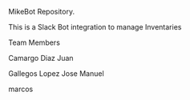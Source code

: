 MikeBot Repository.

This is a Slack Bot integration to manage Inventaries


Team Members

Camargo Diaz Juan

Gallegos Lopez Jose Manuel

marcos


